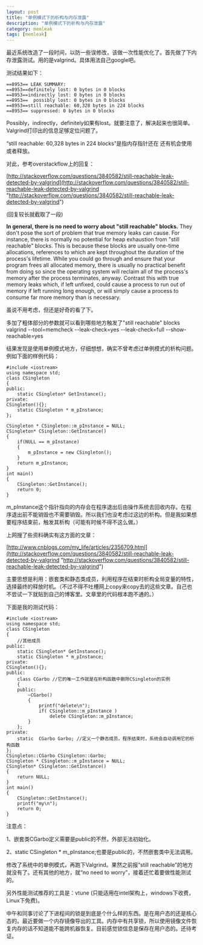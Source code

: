 ```yaml
---
layout: post
title: "单例模式下的析构与内存泄露"
description: "单例模式下的析构与内存泄露"
category: memleak
tags: [memleak]
---
```


最近系统改造了一段时间，以防一些误修改，该做一次性能优化了。首先做了下内存泄露测试。用的是valgrind。具体用法自己google吧。  

测试结果如下：  

    ==8953== LEAK SUMMARY:
    ==8953==definitely lost: 0 bytes in 0 blocks
    ==8953==indirectly lost: 0 bytes in 0 blocks
    ==8953==  possibly lost: 0 bytes in 0 blocks
    ==8953==still reachable: 60,328 bytes in 224 blocks
    ==8953== suppressed: 0 bytes in 0 blocks

Possibly，indirectly，definitely如果有lost。就要注意了，解决起来也很简单。Valgrind打印出的信息足够定位问题了。  

“still reachable: 60,328 bytes in 224 blocks”是指内存指针还在 还有机会使用或者释放。  

对此，参考overstackflow上的回复：  

[http://stackoverflow.com/questions/3840582/still-reachable-leak-detected-by-valgrind](http://stackoverflow.com/questions/3840582/still-reachable-leak-detected-by-valgrind "http://stackoverflow.com/questions/3840582/still-reachable-leak-detected-by-valgrind")

(回复较长就截取了一段)  

**In general, there is no need to worry about "still reachable" blocks.** They don't pose the sort of problem that true memory leaks can cause. For instance, there is normally no potential for heap exhaustion from "still reachable" blocks. This is because these blocks are usually one-time allocations, references to which are kept throughout the duration of the process's lifetime. While you could go through and ensure that your program frees all allocated memory, there is usually no practical benefit from doing so since the operating system will reclaim all of the process's memory after the process terminates, anyway. Contrast this with true memory leaks which, if left unfixed, could cause a process to run out of memory if left running long enough, or will simply cause a process to consume far more memory than is necessary.  

虽说不用考虑，但还是好奇的看了下。  

多加了粗体部分的参数就可以看到哪些地方触发了"still reachable" blocks
valgrind --tool=memcheck --leak-check=yes --leak-check=full --show-reachable=yes  

结果发现是使用单例模式地方，仔细想想，确实不曾考虑过单例模式的析构问题。例如下面的样例代码：  


    #include <iostream>
    using namespace std;
    class CSingleton
    {
    public:
    	static CSingleton* GetInstance();
    private:
    CSingleton(){};
    	static CSingleton * m_pInstance;
    };
    
    CSingleton * CSingleton::m_pInstance = NULL;
    CSingleton* CSingleton::GetInstance()
    {
    	if(NULL == m_pInstance)
    	{
    		m_pInstance = new CSingleton();
    	}
    	return m_pInstance;
    }
    int main()
    {
    	CSingleton::GetInstance();
    	return 0;
    }

m_pInstance这个指针指向的内存会在程序退出后由操作系统去回收内存。在程序退出前不能销毁也不需要销毁。所以我们也没考虑过这边的析构。但是我如果想要程序结束前，触发其析构（可能有时候不得不这么做。）  

上网搜了些资料确实有这方面的文章：  

[http://www.cnblogs.com/my_life/articles/2356709.html](http://stackoverflow.com/questions/3840582/still-reachable-leak-detected-by-valgrind "http://stackoverflow.com/questions/3840582/still-reachable-leak-detected-by-valgrind")  

主要思想是利用：嵌套类和静态类成员，利用程序在结束时析构全局变量的特性，选择最终的释放时机。（不过不得不吐槽网上copy来copy去的这些文章。自己也不尝试一下就贴到自己的博客里。文章里的代码根本跑不通的。）  

下面是我的测试代码：  

    #include <iostream>
    using namespace std;
    class CSingleton
    {
    	//其他成员
    public:
    	static CSingleton* GetInstance();
    	static CSingleton * m_pInstance;
    private:
    CSingleton(){};
    public:
    	class CGarbo //它的唯一工作就是在析构函数中删除CSingleton的实例
    	{
    	public:
    		~CGarbo()
    		{
    			printf("delete\n");
    			if( CSingleton::m_pInstance )
    				delete CSingleton::m_pInstance;
    		}
    	};
    private:
    	static  CGarbo Garbo; //定义一个静态成员，程序结束时，系统会自动调用它的析构函数
    };
    CSingleton::CGarbo CSingleton::Garbo;
    CSingleton * CSingleton::m_pInstance = NULL;
    CSingleton* CSingleton::GetInstance()
    {
    	return NULL;
    }
    int main()
    {
    	CSingleton::GetInstance();
    	printf("my\n");
    	return 0;
    }  

注意点：  

1、嵌套类CGarbo定义需要是public的不然，外部无法初始化。  

2、static CSingleton * m_pInstance;也要是public的，不然嵌套类中无法调用。  


修改了系统中的单例模式，再跑下Valgrind。果然之前报“still reachable”的地方就没有了。还有其他的地方，就“no need to worry”，接着还忙着要做性能测试的。  

另外性能测试推荐的工具是：vtune (只能适用在intel架构上，windows下收费，Linux下免费)。  

中午和同事讨论了下进程间的锁是到底是个什么样的东西。是在用户态的还是核心态的。最近要做一个内存镜像导出的工具。内存中有共享锁，所以使用镜像文件恢复内存的话不知道能不能跨机器恢复。目前感觉锁信息是保存在用户态的。还待考证。  

